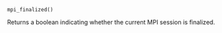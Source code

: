 ```
mpi_finalized()
```

Returns a boolean indicating whether the current MPI session is finalized.
